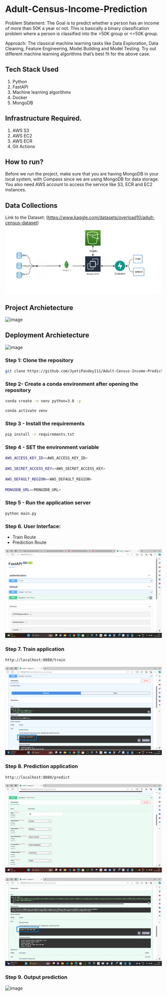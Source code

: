 # Adult-Census-Income-Prediction
Problem Statement: The Goal is to predict whether a person has an income of more than 50K a year or not. This is basically a binary classification problem where a person is classified into the  >50K group or &lt;=50K group.

Approach: The classical machine learning tasks like Data Exploration, Data Cleaning, Feature Engineering, Model Building and Model Testing. Try out different machine learning algorithms that’s best fit for the above case.


## Tech Stack Used
1. Python 
2. FastAPI 
3. Machine learning algorithms
4. Docker
5. MongoDB

## Infrastructure Required.

1. AWS S3
2. AWS EC2
3. AWS ECR
4. Git Actions


## How to run?
Before we run the project, make sure that you are having MongoDB in your local system, with Compass since we are using MongoDB for data storage. You also need AWS account to access the service like S3, ECR and EC2 instances.

## Data Collections
Link to the Dataset: (https://www.kaggle.com/datasets/overload10/adult-census-dataset)
![image](https://github.com/JyotiPandey111/Adult-Census-Income-Prediction/blob/main/Flowcharts/Data%20Pipeline%20MongoDB.png)

## Project Archietecture
![image](https://user-images.githubusercontent.com/57321948/193536768-ae704adc-32d9-4c6c-b234-79c152f756c5.png)


## Deployment Archietecture
![image](https://user-images.githubusercontent.com/57321948/193536973-4530fe7d-5509-4609-bfd2-cd702fc82423.png)

### Step 1: Clone the repository
```bash
git clone https://github.com/JyotiPandey111/Adult-Census-Income-Prediction.git
```

### Step 2- Create a conda environment after opening the repository

```bash
conda create -n venv python=3.8 -y
```

```bash
conda activate venv
```

### Step 3 - Install the requirements
```bash
pip install -r requirements.txt
```


### Step 4 - SET the environment variable
```bash
AWS_ACCESS_KEY_ID=<AWS_ACCESS_KEY_ID>

AWS_SECRET_ACCESS_KEY=<AWS_SECRET_ACCESS_KEY>

AWS_DEFAULT_REGION=<AWS_DEFAULT_REGION>

MONGODB_URL=<MONGODB_URL>

```

### Step 5 - Run the application server
```bash
python main.py
```

### Step 6. User Interface:
- Train Route
- Prediction Route

![image](https://github.com/JyotiPandey111/Adult-Census-Income-Prediction/blob/main/Flowcharts/Fast%20API%20User%20Interface.png)


### Step 7. Train application


```bash
http://localhost:8080/train

```
![image](https://github.com/JyotiPandey111/Adult-Census-Income-Prediction/blob/main/Flowcharts/Training%20Successful.png)

### Step 8. Prediction application
```bash
http://localhost:8080/predict

```
![image](https://github.com/JyotiPandey111/Adult-Census-Income-Prediction/blob/main/Flowcharts/User%20Interface%20Entries%20by%20User.png)

![image](https://github.com/JyotiPandey111/Adult-Census-Income-Prediction/blob/main/Flowcharts/Prediction%20made%20by%20Model.png)

### Step 9. Output prediction

![image]()